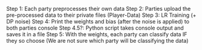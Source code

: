 Step 1: Each party preprocesses their own data
Step 2: Parties upload the pre-processed data to their private files (Player-Data)
Step 3: LR Training (+ DP noise)
Step 4: Print the weights and bias (after the noise is applied) to both parties console
Step 4.5?: Python script takes console output and saves it in a file
Step 5: With the weights, each party can classify data IF they so choose (We are not sure which party will be classifying the data)
